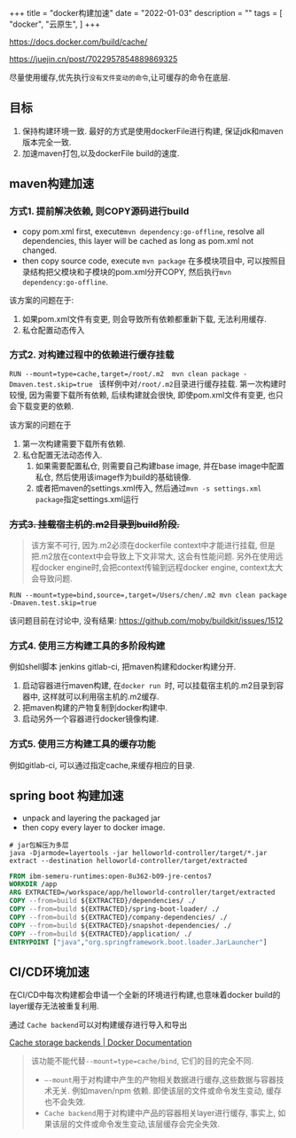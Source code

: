 +++
title = "docker构建加速"
date = "2022-01-03"
description = ""
tags = [
    "docker",
    "云原生",
]
+++

https://docs.docker.com/build/cache/

https://juejin.cn/post/7022957854889869325

尽量使用缓存,优先执行`没有文件变动的命令`,让可缓存的命令在底层.

## 目标
1. 保持构建环境一致. 最好的方式是使用dockerFile进行构建, 保证jdk和maven版本完全一致.
2. 加速maven打包,以及dockerFile build的速度.

## maven构建加速

### 方式1. 提前解决依赖, 则COPY源码进行build
* copy pom.xml first, execute`mvn dependency:go-offline`, resolve all dependencies, this layer will be cached as long as pom.xml not changed.
* then copy source code, execute `mvn package`
在多模块项目中, 可以按照目录结构把父模块和子模块的pom.xml分开COPY, 然后执行`mvn dependency:go-offline`.

该方案的问题在于:
1. 如果pom.xml文件有变更, 则会导致所有依赖都重新下载, 无法利用缓存.
2. 私仓配置动态传入

### 方式2. 对构建过程中的依赖进行缓存挂载
`RUN --mount=type=cache,target=/root/.m2  mvn clean package -Dmaven.test.skip=true `
该样例中对`/root/.m2`目录进行缓存挂载.
第一次构建时较慢, 因为需要下载所有依赖, 后续构建就会很快, 即使pom.xml文件有变更, 也只会下载变更的依赖.

该方案的问题在于
1. 第一次构建需要下载所有依赖.
2. 私仓配置无法动态传入. 
   1. 如果需要配置私仓, 则需要自己构建base image, 并在base image中配置私仓, 然后使用该image作为build的基础镜像. 
   2. 或者把maven的settings.xml传入, 然后通过`mvn -s settings.xml package`指定settings.xml运行

### ~~方式3. 挂载宿主机的.m2目录到build阶段.~~
>该方案不可行, 因为.m2必须在dockerfile context中才能进行挂载, 但是把.m2放在context中会导致上下文非常大, 这会有性能问题. 另外在使用远程docker engine时,会把context传输到远程docker engine, context太大会导致问题.

`RUN --mount=type=bind,source=,target=/Users/chen/.m2 mvn clean package -Dmaven.test.skip=true`

该问题目前在讨论中, 没有结果: https://github.com/moby/buildkit/issues/1512

### 方式4. 使用三方构建工具的多阶段构建
例如shell脚本 jenkins gitlab-ci, 把maven构建和docker构建分开. 
1. 启动容器进行maven构建, 在`docker run `时, 可以挂载宿主机的.m2目录到容器中, 这样就可以利用宿主机的.m2缓存.
2. 把maven构建的产物复制到docker构建中.
3. 启动另外一个容器进行docker镜像构建.

### 方式5. 使用三方构建工具的缓存功能
例如gitlab-ci, 可以通过指定cache,来缓存相应的目录.

## spring boot 构建加速
  * unpack and layering the packaged jar
  * then copy every layer to docker image.

```shell
# jar包解压为多层
java -Djarmode=layertools -jar helloworld-controller/target/*.jar extract --destination helloworld-controller/target/extracted
```

```dockerfile
FROM ibm-semeru-runtimes:open-8u362-b09-jre-centos7
WORKDIR /app
ARG EXTRACTED=/workspace/app/helloworld-controller/target/extracted
COPY --from=build ${EXTRACTED}/dependencies/ ./
COPY --from=build ${EXTRACTED}/spring-boot-loader/ ./
COPY --from=build ${EXTRACTED}/company-dependencies/ ./
COPY --from=build ${EXTRACTED}/snapshot-dependencies/ ./
COPY --from=build ${EXTRACTED}/application/ ./
ENTRYPOINT ["java","org.springframework.boot.loader.JarLauncher"]
```

## CI/CD环境加速

在CI/CD中每次构建都会申请一个全新的环境进行构建,也意味着docker build的layer缓存无法被重复利用.

通过 `Cache backend`可以对构建缓存进行导入和导出

[Cache storage backends | Docker Documentation](https://docs.docker.com/build/cache/backends/)

> 该功能不能代替`--mount=type=cache/bind`, 它们的目的完全不同.
>
> * `–-mount`用于对构建中产生的产物相关数据进行缓存,这些数据与容器技术无关. 例如maven/npm 依赖. 即使该层的文件或命令发生变动, 缓存也不会失效.
> * `Cache backend`用于对构建中产品的容器相关layer进行缓存, 事实上, 如果该层的文件或命令发生变动,该层缓存会完全失效.
